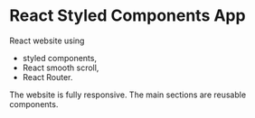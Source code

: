 # React Styled Components App

React website using

- styled components,
- React smooth scroll,
- React Router.

The website is fully responsive.
The main sections are reusable components.

